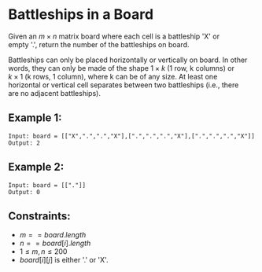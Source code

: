 # Battleships in a Board

Given an $m \times n$ matrix board where each cell is a battleship 'X' or  
empty '.', return the number of the battleships on board.

Battleships can only be placed horizontally or vertically on board. In other  
words, they can only be made of the shape $1 \times k$ (1 row, k columns) or  
$k \times 1$ (k rows, 1 column), where k can be of any size. At least one  
horizontal or vertical cell separates between two battleships (i.e., there  
are no adjacent battleships).


## Example 1:

    Input: board = [["X",".",".","X"],[".",".",".","X"],[".",".",".","X"]]
    Output: 2

## Example 2:

    Input: board = [["."]]
    Output: 0

 

## Constraints:

* $m == board.length$
* $n == board[i].length$
* $1 \le m, n \le 200$
* $board[i][j]$ is either '.' or 'X'.
